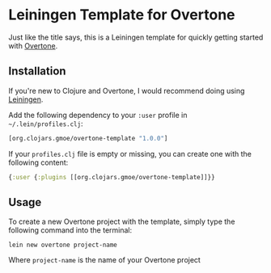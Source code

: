 # Leiningen Template for Overtone

Just like the title says, this is a Leiningen template for quickly getting started
with [Overtone](https://github.com/overtone/overtone).

## Installation

If you're new to Clojure and Overtone, I would recommend doing using
[Leiningen](http://leiningen.org/). 

Add the following dependency to your `:user` profile in `~/.lein/profiles.clj`:

  ```clojure
  [org.clojars.gmoe/overtone-template "1.0.0"]
  ```

If your `profiles.clj` file is empty or missing, you can create one with the
following content:

  ```clojure
  {:user {:plugins [[org.clojars.gmoe/overtone-template]]}}
  ```

## Usage

To create a new Overtone project with the template, simply type the following
command into the terminal:

  ```
  lein new overtone project-name
  ```

Where `project-name` is the name of your Overtone project
